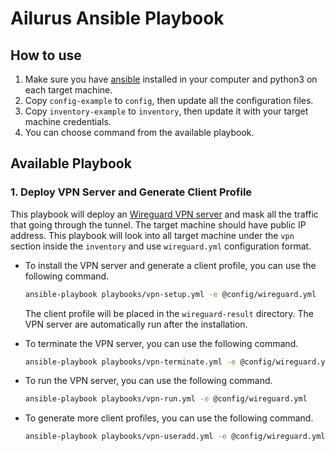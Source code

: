 # Ailurus Ansible Playbook

## How to use
1. Make sure you have [ansible](https://docs.ansible.com/ansible/latest/installation_guide/intro_installation.html) installed in your computer and python3 on each target machine.
2. Copy `config-example` to `config`, then update all the configuration files.
3. Copy `inventory-example` to `inventory`, then update it with your target machine credentials.
4. You can choose command from the available playbook.

## Available Playbook
### 1. Deploy VPN Server and Generate Client Profile
This playbook will deploy an [Wireguard VPN server](https://www.wireguard.com/) and mask all the traffic that going through the tunnel. The target machine should have public IP address. This playbook will look into all target machine under the `vpn` section inside the `inventory` and use `wireguard.yml` configuration format.

- To install the VPN server and generate a client profile, you can use the following command.
    ```bash
    ansible-playbook playbooks/vpn-setup.yml -e @config/wireguard.yml
    ```

    The client profile will be placed in the `wireguard-result` directory. The VPN server are automatically run after the installation.

- To terminate the VPN server, you can use the following command.
    ```bash
    ansible-playbook playbooks/vpn-terminate.yml -e @config/wireguard.yml
    ```

- To run the VPN server, you can use the following command.
    ```bash
    ansible-playbook playbooks/vpn-run.yml -e @config/wireguard.yml
    ```

- To generate more client profiles, you can use the following command.
    ```bash
    ansible-playbook playbooks/vpn-useradd.yml -e @config/wireguard.yml
    ```